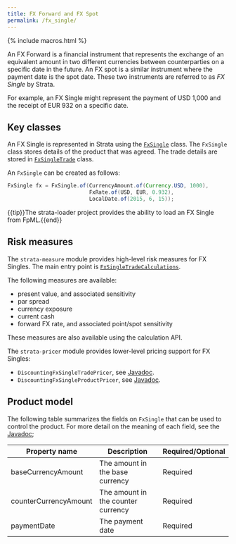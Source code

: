 ```yaml
---
title: FX Forward and FX Spot
permalink: /fx_single/
---
```


{% include macros.html %}

An FX Forward is a financial instrument that represents the exchange of an equivalent amount
in two different currencies between counterparties on a specific date in the future.
An FX spot is a similar instrument where the payment date is the spot date.
These two instruments are referred to as *FX Single* by Strata.

For example, an FX Single might represent the payment of USD 1,000 and the receipt of EUR 932
on a specific date.


## Key classes

An FX Single is represented in Strata using the [`FxSingle`]({{site.baseurl}}/apidocs/com/opengamma/strata/product/fx/FxSingle.html) class.
The `FxSingle` class stores details of the product that was agreed.
The trade details are stored in [`FxSingleTrade`]({{site.baseurl}}/apidocs/com/opengamma/strata/product/fx/FxSingleTrade.html) class.

An `FxSingle` can be created as follows:

```java
FxSingle fx = FxSingle.of(CurrencyAmount.of(Currency.USD, 1000),
                          FxRate.of(USD, EUR, 0.932),
                          LocalDate.of(2015, 6, 15));
```

{{tip}}The strata-loader project provides the ability to load an FX Single from FpML.{{end}}


## Risk measures

The `strata-measure` module provides high-level risk measures for FX Singles.
The main entry point is
[`FxSingleTradeCalculations`]({{site.baseurl}}/apidocs/com/opengamma/strata/measure/fx/FxSingleTradeCalculations.html).

The following measures are available:

* present value, and associated sensitivity
* par spread
* currency exposure
* current cash
* forward FX rate, and associated point/spot sensitivity

These measures are also available using the calculation API.

The `strata-pricer` module provides lower-level pricing support for FX Singles:

* `DiscountingFxSingleTradePricer`, see [Javadoc]({{site.baseurl}}/apidocs/com/opengamma/strata/pricer/fx/DiscountingFxSingleTradePricer.html).
* `DiscountingFxSingleProductPricer`, see [Javadoc]({{site.baseurl}}/apidocs/com/opengamma/strata/pricer/fx/DiscountingFxSingleProductPricer.html).

## Product model

The following table summarizes the fields on `FxSingle` that can be used to control the product.
For more detail on the meaning of each field, see the
[Javadoc]({{site.baseurl}}/apidocs/com/opengamma/strata/product/fx/FxSingle.html);

| Property name     | Description | Required/Optional |
|-------------------|-------------|-------------------|
| baseCurrencyAmount | The amount in the base currency | Required |
| counterCurrencyAmount | The amount in the counter currency | Required |
| paymentDate       | The payment date | Required |
